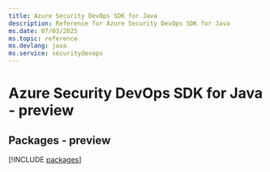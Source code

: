 ```yaml
---
title: Azure Security DevOps SDK for Java
description: Reference for Azure Security DevOps SDK for Java
ms.date: 07/03/2025
ms.topic: reference
ms.devlang: java
ms.service: securitydevops
---
```

# Azure Security DevOps SDK for Java - preview
## Packages - preview
[!INCLUDE [packages](security-devops-index.md)]